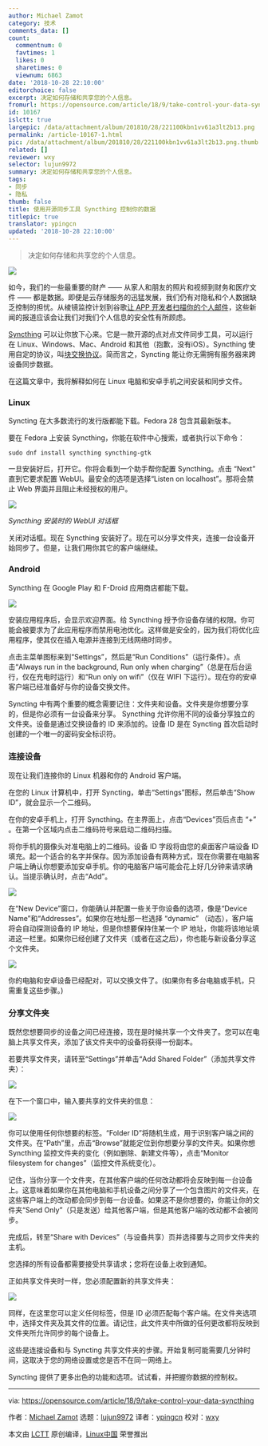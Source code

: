 ```yaml
---
author: Michael Zamot
category: 技术
comments_data: []
count:
  commentnum: 0
  favtimes: 1
  likes: 0
  sharetimes: 0
  viewnum: 6863
date: '2018-10-28 22:10:00'
editorchoice: false
excerpt: 决定如何存储和共享您的个人信息。
fromurl: https://opensource.com/article/18/9/take-control-your-data-syncthing
id: 10167
islctt: true
largepic: /data/attachment/album/201810/28/221100kbn1vv61a3lt2b13.png
permalink: /article-10167-1.html
pic: /data/attachment/album/201810/28/221100kbn1vv61a3lt2b13.png.thumb.jpg
related: []
reviewer: wxy
selector: lujun9972
summary: 决定如何存储和共享您的个人信息。
tags:
- 同步
- 隐私
thumb: false
title: 使用开源同步工具 Syncthing 控制你的数据
titlepic: true
translator: ypingcn
updated: '2018-10-28 22:10:00'
---
```



> 
> 决定如何存储和共享您的个人信息。
> 
> 
> 


![](/data/attachment/album/201810/28/221100kbn1vv61a3lt2b13.png)


如今，我们的一些最重要的财产 —— 从家人和朋友的照片和视频到财务和医疗文件 —— 都是数据。即便是云存储服务的迅猛发展，我们仍有对隐私和个人数据缺乏控制的担忧。从棱镜监控计划到谷歌[让 APP 开发者扫描你的个人邮件](https://gizmodo.com/google-says-it-doesnt-go-through-your-inbox-anymore-bu-1827299695)，这些新闻的报道应该会让我们对我们个人信息的安全性有所顾虑。


[Syncthing](https://syncthing.net/) 可以让你放下心来。它是一款开源的点对点文件同步工具，可以运行在 Linux、Windows、Mac、Android 和其他（抱歉，没有iOS）。Syncthing 使用自定的协议，叫[块交换协议](3)。简而言之，Syncting 能让你无需拥有服务器来跨设备同步数据。


在这篇文章中，我将解释如何在 Linux 电脑和安卓手机之间安装和同步文件。


### Linux


Syncting 在大多数流行的发行版都能下载。Fedora 28 包含其最新版本。


要在 Fedora 上安装 Syncthing，你能在软件中心搜索，或者执行以下命令：



```
sudo dnf install syncthing syncthing-gtk
```

一旦安装好后，打开它。你将会看到一个助手帮你配置 Syncthing。点击 “Next” 直到它要求配置 WebUI。最安全的选项是选择“Listen on localhost”。那将会禁止 Web 界面并且阻止未经授权的用户。


![](/data/attachment/album/201810/28/221458enntztxnwoe9nnlm.png)


*Syncthing 安装时的 WebUI 对话框*


关闭对话框。现在 Syncthing 安装好了。现在可以分享文件夹，连接一台设备开始同步了。但是，让我们用你其它的客户端继续。


### Android


Syncthing 在 Google Play 和 F-Droid 应用商店都能下载。


![](/data/attachment/album/201810/28/221144r6tj4mjvutbyuz49.png)


安装应用程序后，会显示欢迎界面。给 Syncthing 授予你设备存储的权限。你可能会被要求为了此应用程序而禁用电池优化。这样做是安全的，因为我们将优化应用程序，使其仅在插入电源并连接到无线网络时同步。


点击主菜单图标来到“Settings”，然后是“Run Conditions”（运行条件）。点击“Always run in the background, Run only when charging”（总是在后台运行，仅在充电时运行）和“Run only on wifi”（仅在 WIFI 下运行）。现在你的安卓客户端已经准备好与你的设备交换文件。


Syncting 中有两个重要的概念需要记住：文件夹和设备。文件夹是你想要分享的，但是你必须有一台设备来分享。 Syncthing 允许你用不同的设备分享独立的文件夹。设备是通过交换设备的 ID 来添加的。设备 ID 是在 Syncting 首次启动时创建的一个唯一的密码安全标识符。


### 连接设备


现在让我们连接你的 Linux 机器和你的 Android 客户端。


在您的 Linux 计算机中，打开 Syncting，单击“Settings”图标，然后单击“Show ID”，就会显示一个二维码。


在你的安卓手机上，打开 Syncthing。在主界面上，点击“Devices”页后点击 “+” 。在第一个区域内点击二维码符号来启动二维码扫描。


将你手机的摄像头对准电脑上的二维码。设备 ID 字段将由您的桌面客户端设备 ID 填充。起一个适合的名字并保存。因为添加设备有两种方式，现在你需要在电脑客户端上确认你想要添加安卓手机。你的电脑客户端可能会花上好几分钟来请求确认。当提示确认时，点击“Add”。


![](/data/attachment/album/201810/28/221148eakp1acca5uci4ci.png)


在“New Device”窗口，你能确认并配置一些关于你设备的选项，像是“Device Name”和“Addresses”。如果你在地址那一栏选择 “dynamic” （动态），客户端将会自动探测设备的 IP 地址，但是你想要保持住某一个 IP 地址，你能将该地址填进这一栏里。如果你已经创建了文件夹（或者在这之后），你也能与新设备分享这个文件夹。


![](/data/attachment/album/201810/28/221152pnbehpxxyzvh2hmy.png)


你的电脑和安卓设备已经配对，可以交换文件了。(如果你有多台电脑或手机，只需重复这些步骤。)


### 分享文件夹


既然您想要同步的设备之间已经连接，现在是时候共享一个文件夹了。您可以在电脑上共享文件夹，添加了该文件夹中的设备将获得一份副本。


若要共享文件夹，请转至“Settings”并单击“Add Shared Folder”（添加共享文件夹）：


![](/data/attachment/album/201810/28/221155laigeaimeddxucd4.png)


在下一个窗口中，输入要共享的文件夹的信息：


![](/data/attachment/album/201810/28/221202xylii61nsyis6axu.png)


你可以使用任何你想要的标签。“Folder ID”将随机生成，用于识别客户端之间的文件夹。在“Path”里，点击“Browse”就能定位到你想要分享的文件夹。如果你想 Syncthing 监控文件夹的变化（例如删除、新建文件等），点击“Monitor filesystem for changes”（监控文件系统变化）。


记住，当你分享一个文件夹，在其他客户端的任何改动都将会反映到每一台设备上。这意味着如果你在其他电脑和手机设备之间分享了一个包含图片的文件夹，在这些客户端上的改动都会同步到每一台设备。如果这不是你想要的，你能让你的文件夹“Send Only”（只是发送）给其他客户端，但是其他客户端的改动都不会被同步。


完成后，转至“Share with Devices”（与设备共享）页并选择要与之同步文件夹的主机。


您选择的所有设备都需要接受共享请求；您将在设备上收到通知。


正如共享文件夹时一样，您必须配置新的共享文件夹：


![](/data/attachment/album/201810/28/221222mcfzhb94sb4pa2ss.png)


同样，在这里您可以定义任何标签，但是 ID 必须匹配每个客户端。在文件夹选项中，选择文件夹及其文件的位置。请记住，此文件夹中所做的任何更改都将反映到文件夹所允许同步的每个设备上。


这些是连接设备和与 Syncting 共享文件夹的步骤。开始复制可能需要几分钟时间，这取决于您的网络设置或您是否不在同一网络上。


Syncting 提供了更多出色的功能和选项。试试看，并把握你数据的控制权。




---


via: <https://opensource.com/article/18/9/take-control-your-data-syncthing>


作者：[Michael Zamot](https://opensource.com/users/mzamot) 选题：[lujun9972](https://github.com/lujun9972) 译者：[ypingcn](https://github.com/ypingcn) 校对：[wxy](https://github.com/wxy)


本文由 [LCTT](https://github.com/LCTT/TranslateProject) 原创编译，[Linux中国](https://linux.cn/) 荣誉推出